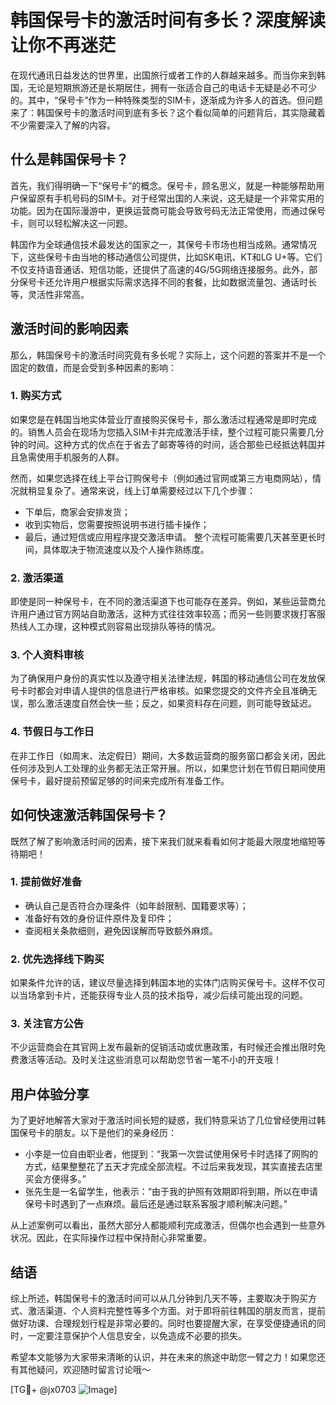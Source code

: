 # 韩国保号卡的激活时间有多长？深度解读让你不再迷茫

在现代通讯日益发达的世界里，出国旅行或者工作的人群越来越多。而当你来到韩国，无论是短期旅游还是长期居住，拥有一张适合自己的电话卡无疑是必不可少的。其中，“保号卡”作为一种特殊类型的SIM卡，逐渐成为许多人的首选。但问题来了：韩国保号卡的激活时间到底有多长？这个看似简单的问题背后，其实隐藏着不少需要深入了解的内容。

## 什么是韩国保号卡？

首先，我们得明确一下“保号卡”的概念。保号卡，顾名思义，就是一种能够帮助用户保留原有手机号码的SIM卡。对于经常出国的人来说，这无疑是一个非常实用的功能。因为在国际漫游中，更换运营商可能会导致号码无法正常使用，而通过保号卡，则可以轻松解决这一问题。

韩国作为全球通信技术最发达的国家之一，其保号卡市场也相当成熟。通常情况下，这些保号卡由当地的移动通信公司提供，比如SK电讯、KT和LG U+等。它们不仅支持语音通话、短信功能，还提供了高速的4G/5G网络连接服务。此外，部分保号卡还允许用户根据实际需求选择不同的套餐，比如数据流量包、通话时长等，灵活性非常高。

## 激活时间的影响因素

那么，韩国保号卡的激活时间究竟有多长呢？实际上，这个问题的答案并不是一个固定的数值，而是会受到多种因素的影响：

### 1. **购买方式**
   如果您是在韩国当地实体营业厅直接购买保号卡，那么激活过程通常是即时完成的。销售人员会在现场为您插入SIM卡并完成激活手续，整个过程可能只需要几分钟的时间。这种方式的优点在于省去了邮寄等待的时间，适合那些已经抵达韩国并且急需使用手机服务的人群。

   然而，如果您选择在线上平台订购保号卡（例如通过官网或第三方电商网站），情况就稍显复杂了。通常来说，线上订单需要经过以下几个步骤：
   - 下单后，商家会安排发货；
   - 收到实物后，您需要按照说明书进行插卡操作；
   - 最后，通过短信或应用程序提交激活申请。
   整个流程可能需要几天甚至更长时间，具体取决于物流速度以及个人操作熟练度。

### 2. **激活渠道**
   即使是同一种保号卡，在不同的激活渠道下也可能存在差异。例如，某些运营商允许用户通过官方网站自助激活，这种方式往往效率较高；而另一些则要求拨打客服热线人工办理，这种模式则容易出现排队等待的情况。

### 3. **个人资料审核**
   为了确保用户身份的真实性以及遵守相关法律法规，韩国的移动通信公司在发放保号卡时都会对申请人提供的信息进行严格审核。如果您提交的文件齐全且准确无误，那么激活速度自然会快一些；反之，如果资料存在问题，则可能导致延迟。

### 4. **节假日与工作日**
   在非工作日（如周末、法定假日）期间，大多数运营商的服务窗口都会关闭，因此任何涉及到人工处理的业务都无法正常开展。所以，如果您计划在节假日期间使用保号卡，最好提前预留足够的时间来完成所有准备工作。

## 如何快速激活韩国保号卡？

既然了解了影响激活时间的因素，接下来我们就来看看如何才能最大限度地缩短等待期吧！

### 1. 提前做好准备
   - 确认自己是否符合办理条件（如年龄限制、国籍要求等）；
   - 准备好有效的身份证件原件及复印件；
   - 查阅相关条款细则，避免因误解而导致额外麻烦。

### 2. 优先选择线下购买
   如果条件允许的话，建议尽量选择到韩国本地的实体门店购买保号卡。这样不仅可以当场拿到卡片，还能获得专业人员的技术指导，减少后续可能出现的问题。

### 3. 关注官方公告
   不少运营商会在其官网上发布最新的促销活动或优惠政策，有时候还会推出限时免费激活等活动。及时关注这些消息可以帮助您节省一笔不小的开支哦！

## 用户体验分享

为了更好地解答大家对于激活时间长短的疑惑，我们特意采访了几位曾经使用过韩国保号卡的朋友。以下是他们的亲身经历：

- 小李是一位自由职业者，他提到：“我第一次尝试使用保号卡时选择了网购的方式，结果整整花了五天才完成全部流程。不过后来我发现，其实直接去店里买会方便得多。”
- 张先生是一名留学生，他表示：“由于我的护照有效期即将到期，所以在申请保号卡时遇到了一点麻烦。最后还是通过联系客服才顺利解决问题。”

从上述案例可以看出，虽然大部分人都能顺利完成激活，但偶尔也会遇到一些意外状况。因此，在实际操作过程中保持耐心非常重要。

## 结语

综上所述，韩国保号卡的激活时间可以从几分钟到几天不等，主要取决于购买方式、激活渠道、个人资料完整性等多个方面。对于即将前往韩国的朋友而言，提前做好功课、合理规划行程是非常必要的。同时也要提醒大家，在享受便捷通讯的同时，一定要注意保护个人信息安全，以免造成不必要的损失。

希望本文能够为大家带来清晰的认识，并在未来的旅途中助您一臂之力！如果您还有其他疑问，欢迎随时留言讨论哦～ 

[TG💪+ @jx0703 ![Image](https://github.com/user-attachments/assets/dbca1d08-cadb-493c-b0ec-ad6f7a83f270)]